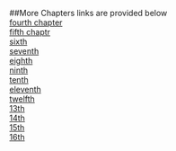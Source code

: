 ##More Chapters links are provided below <br/>
[fourth chapter](https://drive.google.com/drive/folders/1A5ZN0VavFNMj9gRKtw4NoFRNOXKR8wIU?usp=drive_link)<br/>
[fifth chaptr](https://drive.google.com/drive/folders/1Fp6Hj29X0LJ-OljeGu5cb2uyOnOpca1z?usp=sharing)<br/>
[sixth](https://drive.google.com/drive/folders/1nuIuOKJ3iluW-dc-TQ93gS2XOQb1nQ8_?usp=sharing)<br/>
[seventh](https://drive.google.com/drive/folders/1RHqcyXuT4lK_B0W0vNotFdSrJc75r6Y-?usp=drive_link)<br/>
[eighth](https://drive.google.com/drive/folders/1rQqwkPvLsQJae-eA1qo6grFrW5uAWwep?usp=sharing)<br/>
[ninth](https://drive.google.com/drive/folders/1QHVa-oHKdfzGqt22cxr-6dxt3MNQmgr3?usp=sharing)<br/>
[tenth](https://drive.google.com/drive/folders/1gtkk6yWFI0wBxOPyjJ8wMAhnYlNk1hT7?usp=sharing)<br/>
[eleventh](https://drive.google.com/drive/folders/1058lzfOpoO__3ECybYhNztVmOFZ0Y4t_?usp=sharing)<br/>
[twelfth](https://drive.google.com/drive/folders/18FjH6vJT62kEd3nQKP42FQwz5TQYCgSt?usp=sharing)<br/>
[13th](https://drive.google.com/drive/folders/1ZesS-uwBqr74UVUkV84SfYWFRu8r0o8X?usp=sharing)<br/>
[14th](https://drive.google.com/drive/folders/16FjIbLo4D9YGmGgHaLuekgXNle15RDO4?usp=sharing)<br/>
[15th](https://drive.google.com/drive/folders/1f3D-T5B9abgBSy3XnwwNOQIxaql6T3LH?usp=sharing)<br/>
[16th](https://drive.google.com/drive/folders/1AaZzJ6HfaKQ8HjlFE7ztmW7V2v-9vuua?usp=sharing)<br/>
